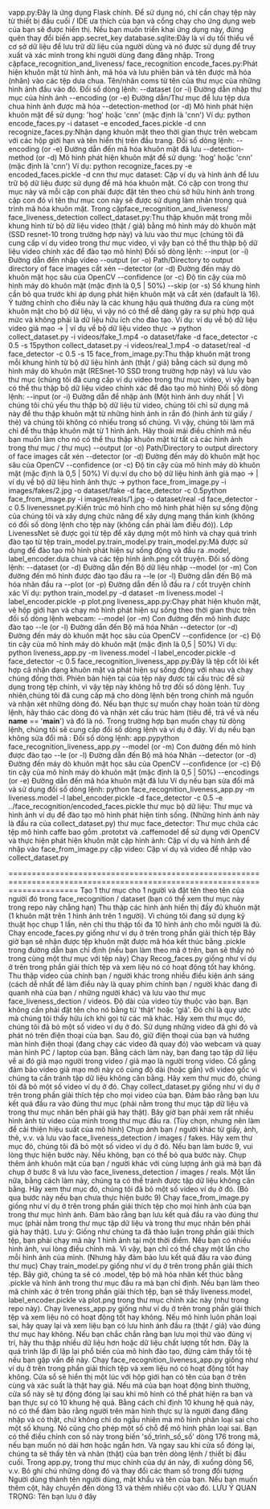 vapp.py:Đây là ứng dụng Flask chính. Để sử dụng nó, chỉ cần chạy tệp này từ thiết bị đầu cuối / IDE ưa thích của bạn và cổng chạy cho ứng dụng web của bạn sẽ được hiển thị. Nếu bạn muốn triển khai ứng dụng này, đừng quên thay đổi biến app.secret_key
database.sqlite:Đây là ví dụ tối thiểu về cơ sở dữ liệu để lưu trữ dữ liệu của người dùng và nó được sử dụng để truy xuất và xác minh trong khi người dùng đang đăng nhập.
Trong cặpface_recognition_and_liveness/ face_recognition
encode_faces.py:Phát hiện khuôn mặt từ hình ảnh, mã hóa và lưu phiên bản và tên được mã hóa (nhãn) vào các tệp dưa chua. Tên/nhãn coms từ tên của thư mục của những hình ảnh đầu vào đó.
Đối số dòng lệnh:
--dataset (or -i) Đường dẫn nhập thư mục của hình ảnh
--encoding (or -e) Đường dẫn/Thư mục để lưu tệp dưa chua hình ảnh được mã hóa
--detection-method (or -d) Mô hình phát hiện khuôn mặt để sử dụng: 'hog' hoặc 'cnn' (mặc định là 'cnn')
Ví dụ: python encode_faces.py -i dataset -e encoded_faces.pickle -d cnn
recognize_faces.py:Nhận dạng khuôn mặt theo thời gian thực trên webcam với các hộp giới hạn và tên hiển thị trên đầu trang.
Đối số dòng lệnh:
--encoding (or -e) Đường dẫn đến mã hóa khuôn mặt đã lưu
--detection-method (or -d) Mô hình phát hiện khuôn mặt để sử dụng: 'hog' hoặc 'cnn' (mặc định là 'cnn')
Ví dụ: python recognize_faces.py -e encoded_faces.pickle -d cnn
thư mục dataset: Cặp ví dụ và hình ảnh để lưu trữ bộ dữ liệu được sử dụng để mã hóa khuôn mặt. Có cặp con trong thư mục này và mỗi cặp con phải được đặt tên theo chủ sở hữu hình ảnh trong cặp con đó vì tên thư mục con này sẽ được sử dụng làm nhãn trong quá trình mã hóa khuôn mặt.
Trong cặpface_recognition_and_liveness/ face_liveness_detection
collect_dataset.py:Thu thập khuôn mặt trong mỗi khung hình từ bộ dữ liệu video (thật / giả) bằng mô hình máy dò khuôn mặt (SSD resnet-10 trong
trường hợp này) và lưu vào thư mục (chúng tôi đã cung cấp ví dụ video trong thư mục video, vì vậy bạn có thể thu thập bộ dữ liệu video chính xác để đào tạo mô hình) Đối số dòng lệnh:
--input (or -i) Đường dẫn đến nhập video
--output (or -o) Path/Directory to output directory of face images cắt xén
--detector (or -d) Đường đến máy dò khuôn mặt học sâu của OpenCV
--confidence (or -c) Độ tin cậy của mô hình máy dò khuôn mặt (mặc định là 0,5 | 50%)
--skip (or -s) Số khung hình cần bỏ qua trước khi áp dụng phát hiện khuôn mặt và cắt xén (dafault là 16). Ý tưởng chính cho điều này là các khung hậu quả thường đưa ra cùng một khuôn mặt cho bộ dữ liệu, vì vậy nó có thể dễ dàng gây ra sự phù hợp quá mức và không phải là dữ liệu hữu ích cho đào tạo.
Ví dụ: ví dụ về bộ dữ liệu video giả mạo -> | ví dụ về bộ dữ liệu video thực -> python collect_dataset.py -i videos/fake_1.mp4 -o dataset/fake -d face_detector -c 0.5 -s 15python collect_dataset.py -i videos/real_1.mp4 -o dataset/real -d face_detector -c 0.5 -s 15
face_from_image.py:Thu thập khuôn mặt trong mỗi khung hình từ bộ dữ liệu hình ảnh (thật / giả) bằng cách sử dụng mô hình máy dò khuôn mặt (RESnet-10 SSD trong trường hợp này) và lưu vào thư mục (chúng tôi đã cung cấp ví dụ video trong thư mục video, vì vậy bạn có thể thu thập bộ dữ liệu video chính xác để đào tạo mô hình)
Đối số dòng lệnh:
--input (or -i) Đường dẫn để nhập ảnh (Một hình ảnh duy nhất | Vì chúng tôi chủ yếu thu thập bộ dữ liệu từ video, chúng tôi chỉ sử dụng mã này để thu thập khuôn mặt từ những hình ảnh in rắn đó (hình ảnh từ giấy / thẻ) và chúng tôi không có nhiều trong số chúng. Vì vậy, chúng tôi làm mã chỉ để thu thập khuôn mặt từ 1 hình ảnh. Hãy thoải mái điều chỉnh mã nếu bạn muốn làm cho nó có thể thu thập khuôn mặt từ tất cả các hình ảnh trong thư mục / thư mục)
--output (or -o) Path/Directory to output directory of face images cắt xén
--detector (or -d) Đường đến máy dò khuôn mặt học sâu của OpenCV
--confidence (or -c) Độ tin cậy của mô hình máy dò khuôn mặt (mặc định là 0,5 | 50%)
Ví dụ:ví dụ cho bộ dữ liệu hình ảnh giả mạo -> | ví dụ về bộ dữ liệu hình ảnh thực -> python face_from_image.py -i images/fakes/2.jpg -o dataset/fake -d face_detector -c 0.5python face_from_image.py -i images/reals/1.jpg -o dataset/real -d face_detector -c 0.5
livenessnet.py:Kiến trúc mô hình cho mô hình phát hiện sự sống động của chúng tôi và xây dựng chức năng để xây dựng mạng thần kinh (không có đối số dòng lệnh cho tệp này (không cần phải làm điều đó)). Lớp LivenessNet sẽ được gọi từ tệp để xây dựng một mô hình và chạy quá trình đào tạo từ tệp train_model.py.train_model.py
train_model.py:Mã được sử dụng để đào tạo mô hình phát hiện sự sống động và đầu ra .model, label_encoder.dưa chua và các tệp hình ảnh.png cốt truyện.
Đối số dòng lệnh:
--dataset (or -d) Đường dẫn đến Bộ dữ liệu nhập
--model (or -m) Con đường đến mô hình được đào tạo đầu ra
--le (or -l) Đường dẫn đến Bộ mã hóa nhãn đầu ra
--plot (or -p) Đường dẫn đến lỗ
đầu ra / cốt truyện chính xác Ví dụ: python train_model.py -d dataset -m liveness.model -l label_encoder.pickle -p plot.png
liveness_app.py:Chạy phát hiện khuôn mặt, vẽ hộp giới hạn và
chạy mô hình phát hiện sự sống theo thời gian thực trên đối số dòng lệnh webcam:
--model (or -m) Con đường đến mô hình được đào tạo
--le (or -l) Đường dẫn đến Bộ mã hóa Nhãn
--detector (or -d) Đường đến máy dò khuôn mặt học sâu của OpenCV
--confidence (or -c) Độ tin cậy của mô hình máy dò khuôn mặt (mặc định là 0,5 | 50%)
Ví dụ: python liveness_app.py -m liveness.model -l label_encoder.pickle -d face_detector -c 0.5
face_recognition_liveness_app.py:Đây là tệp cốt lõi kết hợp cả nhận dạng khuôn mặt và phát hiện sự sống động với nhau và chạy chúng đồng thời. Phiên bản hiện tại của tệp này được tái cấu trúc để sử dụng trong tệp chính, vì vậy tệp này không hỗ trợ đối số dòng lệnh. Tuy nhiên,chúng tôi đã cung cấp mã cho dòng lệnh bên trong chính mã nguồn và nhận xét những dòng đó. Nếu bạn thực sự muốn chạy hoàn toàn từ dòng lệnh, hãy tháo các dòng đó và nhận xét cấu trúc hàm (tiêu đề, trả về và nếu __name__ == '__main__') và đó là nó. Trong trường hợp bạn muốn chạy từ dòng lệnh, chúng tôi sẽ cung cấp đối số dòng lệnh và ví dụ ở đây.
Ví dụ nếu bạn không
sửa đổi mã : Đối số dòng lệnh: app.pypython face_recognition_liveness_app.py
--model (or -m) Con đường đến mô hình được đào tạo
--le (or -l) Đường dẫn đến Bộ mã hóa Nhãn
--detector (or -d) Đường đến máy dò khuôn mặt học sâu của OpenCV
--confidence (or -c) Độ tin cậy của mô hình máy dò khuôn mặt (mặc định là 0,5 | 50%)
--encodings (or -e) Đường dẫn đến mã hóa
khuôn mặt đã lưu Ví dụ nếu bạn sửa đổi mã và sử dụng đối số dòng lệnh: python face_recognition_liveness_app.py -m liveness.model -l label_encoder.pickle -d face_detector -c 0.5 -e ../face_recognition/encoded_faces.pickle
thư mục bộ dữ liệu: Thư mục và hình ảnh ví dụ để đào tạo mô hình phát hiện tính sống. (Những hình ảnh này là đầu ra của collect_dataset.py)
thư mục face_detector: Thư mục chứa các tệp mô hình caffe bao gồm .prototxt và .caffemodel để sử dụng với OpenCV và thực hiện phát hiện khuôn mặt
cặp hình ảnh: Cặp ví dụ và hình ảnh để nhập vào face_from_image.py
cặp video: Cặp ví dụ và video để nhập vào collect_dataset.py



===========================================================================================================================
Tạo 1 thư mục cho 1 người và đặt tên theo tên của người đó trong face_recognition / dataset (bạn có thể xem thư mục này trong repo này chẳng hạn)
Thu thập các hình ảnh hiển thị đầy đủ khuôn mặt (1 khuôn mặt trên 1 hình ảnh trên 1 người). Vì chúng tôi đang sử dụng kỹ thuật học chụp 1 lần, nên chỉ thu thập tối đa 10 hình ảnh cho mỗi người là đủ.
Chạy encode_faces.py giống như ví dụ ở trên trong phần giải thích tệp
Bây giờ bạn sẽ nhận được tệp khuôn mặt được mã hóa kết thúc bằng .pickle trong đường dẫn bạn chỉ định (nếu bạn làm theo mã ở trên, bạn sẽ thấy nó trong cùng một thư mục với tệp này)
Chạy Recog_faces.py giống như ví dụ ở trên trong phần giải thích tệp và xem liệu nó có hoạt động tốt hay không.
Thu thập video của chính bạn / người khác trong nhiều điều kiện ánh sáng (cách dễ nhất để làm điều này là quay phim chính bạn / người khác đang đi quanh nhà của bạn / những người khác) và lưu vào thư mục face_liveness_dection / videos. Độ dài của video tùy thuộc vào bạn. Bạn không cần phải đặt tên cho nó bằng từ 'thật' hoặc 'giả'. Đó chỉ là quy ước mà chúng tôi thấy hữu ích khi gọi từ các mã khác. Hãy xem thư mục đó, chúng tôi đã bỏ một số video ví dụ ở đó.
Sử dụng những video đã ghi đó và phát nó trên điện thoại của bạn. Sau đó, giữ điện thoại của bạn và hướng màn hình điện thoại (đang chạy các video đã quay đó) vào webcam và quay màn hình PC / laptop của bạn. Bằng cách làm này, bạn đang tạo tập dữ liệu về ai đó giả mạo người trong video / giả mạo là người trong video. Cố gắng đảm bảo video giả mạo mới này có cùng độ dài (hoặc gần) với video gốc vì chúng ta cần tránh tập dữ liệu không cân bằng. Hãy xem thư mục đó, chúng tôi đã bỏ một số video ví dụ ở đó.
Chạy collect_dataset.py giống như ví dụ ở trên trong phần giải thích tệp cho mọi video của bạn. Đảm bảo rằng bạn lưu kết quả đầu ra vào đúng thư mục (phải nằm trong thư mục tập dữ liệu và trong thư mục nhãn bên phải giả hay thật). Bây giờ bạn phải xem rất nhiều hình ảnh từ video của mình trong thư mục đầu ra.
(Tùy chọn, nhưng nên làm để cải thiện hiệu suất của mô hình) Chụp ảnh bạn / người khác từ giấy, ảnh, thẻ, v.v. và lưu vào face_liveness_detection / images / fakes. Hãy xem thư mục đó, chúng tôi đã bỏ một số video ví dụ ở đó.
Nếu bạn làm bước 9, vui lòng thực hiện bước này. Nếu không, bạn có thể bỏ qua bước này. Chụp thêm ảnh khuôn mặt của bạn / người khác với cùng lượng ảnh giả mà bạn đã chụp ở bước 8 và lưu vào face_liveness_detection / images / reals. Một lần nữa, bằng cách làm này, chúng ta có thể tránh được tập dữ liệu không cân bằng. Hãy xem thư mục đó, chúng tôi đã bỏ một số video ví dụ ở đó.
(Bỏ qua bước này nếu bạn chưa thực hiện bước 9) Chạy face_from_image.py giống như ví dụ ở trên trong phần giải thích tệp cho mọi hình ảnh của bạn trong thư mục hình ảnh. Đảm bảo rằng bạn lưu kết quả đầu ra vào đúng thư mục (phải nằm trong thư mục tập dữ liệu và trong thư mục nhãn bên phải giả hay thật). Lưu ý: Giống như chúng ta đã thảo luận trong phần giải thích tệp, bạn phải chạy mã này 1 hình ảnh tại một thời điểm. Nếu bạn có nhiều hình ảnh, vui lòng điều chỉnh mã. Vì vậy, bạn chỉ có thể chạy một lần cho mỗi hình ảnh của mình. (Nhưng hãy đảm bảo lưu kết quả đầu ra vào đúng thư mục)
Chạy train_model.py giống như ví dụ ở trên trong phần giải thích tệp. Bây giờ, chúng ta sẽ có .model, tệp bộ mã hóa nhãn kết thúc bằng .pickle và hình ảnh trong thư mục đầu ra mà bạn chỉ định. Nếu bạn làm theo mã chính xác ở trên trong phần giải thích tệp, bạn sẽ thấy liveness.model, label_encoder.pickle và plot.png trong thư mục chính xác này (như trong repo này).
Chạy liveness_app.py giống như ví dụ ở trên trong phần giải thích tệp và xem liệu nó có hoạt động tốt hay không. Nếu mô hình luôn phân loại sai, hãy quay lại và xem liệu bạn có lưu hình ảnh đầu ra (thật / giả) vào đúng thư mục hay không. Nếu bạn chắc chắn rằng bạn lưu mọi thứ vào đúng vị trí, hãy thu thập nhiều dữ liệu hơn hoặc dữ liệu chất lượng tốt hơn. Đây là quá trình lặp đi lặp lại phổ biến của mô hình đào tạo, đừng cảm thấy tồi tệ nếu bạn gặp vấn đề này.
Chạy face_recognition_liveness_app.py giống như ví dụ ở trên trong phần giải thích tệp và xem liệu nó có hoạt động tốt hay không. Cửa sổ sẽ hiển thị một lúc với hộp giới hạn có tên của bạn ở trên cùng và xác suất là thật hay giả. Nếu mã của bạn hoạt động bình thường, cửa sổ này sẽ tự động đóng lại sau khi mô hình có thể phát hiện ra bạn và bạn thực sự có 10 khung hệ quả. Bằng cách chỉ định 10 khung hệ quả này, nó có thể đảm bảo rằng người trên màn hình thực sự là người đang đăng nhập và có thật, chứ không chỉ do ngẫu nhiên mà mô hình phân loại sai cho một số khung. Nó cũng cho phép một số chỗ để mô hình phân loại sai. Bạn có thể điều chỉnh con số này trong biến 'số_trình_số_số' dòng 176 trong mã, nếu bạn muốn nó dài hơn hoặc ngắn hơn. Và ngay sau khi cửa sổ đóng lại, chúng ta sẽ thấy tên và nhãn (thật) của bạn trên dòng lệnh / thiết bị đầu cuối.
Trong app.py, trong thư mục chính của dự án này, đi xuống dòng 56, v.v. Bỏ ghi chú những dòng đó và thay đổi các tham số trong đối tượng Người dùng thành tên người dùng, mật khẩu và tên của bạn. Nếu bạn muốn thêm cột, hãy chuyển đến dòng 13 và thêm nhiều cột vào đó. LƯU Ý QUAN TRỌNG: Tên bạn lưu ở đây